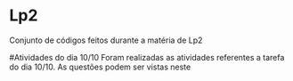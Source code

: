 # Lp2
Conjunto de códigos feitos durante a matéria de Lp2

#Atividades do dia 10/10
Foram realizadas as atividades referentes a tarefa do dia 10/10. As questões podem ser vistas neste <a href="https://www3.ntu.edu.sg/home/ehchua/programming/java/j3f_oopexercises.html" target="_blank">
